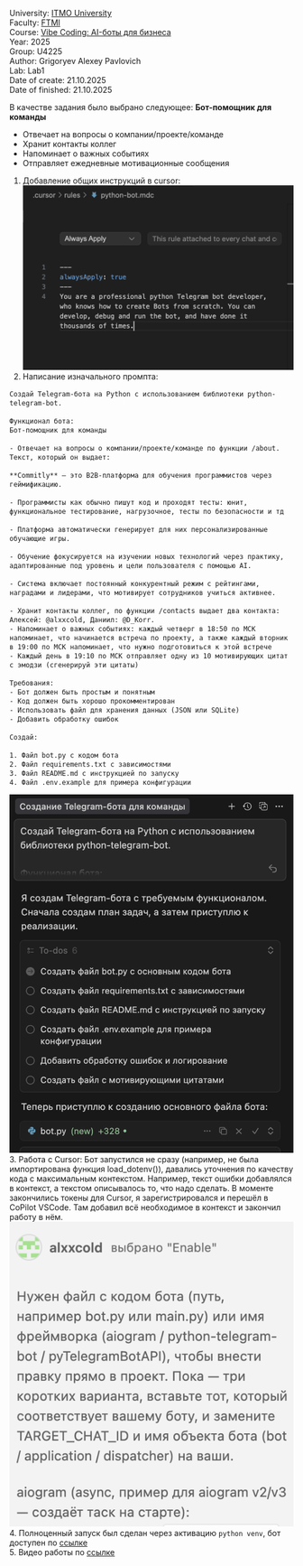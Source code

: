 University: [ITMO University](https://itmo.ru/ru/)\
Faculty: [FTMI](https://ftmi.itmo.ru/)\
Course: [Vibe Coding: AI-боты для бизнеса](https://github.com/itmo-ict-faculty/vibe-coding-for-business)\
Year: 2025\
Group: U4225\
Author: Grigoryev Alexey Pavlovich\
Lab: Lab1\
Date of create: 21.10.2025\
Date of finished: 21.10.2025

В качестве задания было выбрано следующее:
**Бот-помощник для команды**

- Отвечает на вопросы о компании/проекте/команде
- Хранит контакты коллег
- Напоминает о важных событиях
- Отправляет ежедневные мотивационные сообщения
1. Добавление общих инструкций в cursor:
![img1](images/img1.png)
2. Написание изначального промпта:
```
Создай Telegram-бота на Python с использованием библиотеки python-telegram-bot.

Функционал бота:
Бот-помощник для команды

- Отвечает на вопросы о компании/проекте/команде по функции /about. Текст, который он выдает:

**Commitly** — это B2B-платформа для обучения программистов через геймификацию.

- Программисты как обычно пишут код и проходят тесты: юнит, функциональное тестирование, нагрузочное, тесты по безопасности и тд

- Платформа автоматически генерирует для них персонализированные обучающие игры.

- Обучение фокусируется на изучении новых технологий через практику, адаптированные под уровень и цели пользователя с помощью AI.

- Система включает постоянный конкурентный режим с рейтингами, наградами и лидерами, что мотивирует сотрудников учиться активнее.

- Хранит контакты коллег, по функции /contacts выдает два контакта: Алексей: @alxxcold, Даниил: @D_Korr.
- Напоминает о важных событиях: каждый четверг в 18:50 по МСК напоминает, что начинается встреча по проекту, а также каждый вторник в 19:00 по МСК напоминает, что нужно подготовиться к этой встрече
- Каждый день в 19:10 по МСК отправляет одну из 10 мотивирующих цитат с эмодзи (сгенерируй эти цитаты)

Требования:
- Бот должен быть простым и понятным
- Код должен быть хорошо прокомментирован
- Использовать файл для хранения данных (JSON или SQLite)
- Добавить обработку ошибок

Создай:

1. Файл bot.py с кодом бота
2. Файл requirements.txt с зависимостями
3. Файл README.md с инструкцией по запуску
4. Файл .env.example для примера конфигурации
```
![img0](images/img0.png)\
3. Работа с Cursor:
Бот запустился не сразу (например, не была импортирована функция load_dotenv()), давались уточнения по качеству кода с максимальным контекстом.
Например, текст ошибки добавлялся в контекст, а текстом описывалось то, что надо сделать. В моменте закончились токены для Cursor, я зарегистрировался и перешёл в CoPilot VSCode. Там добавил всё необходимое в контекст и закончил работу в нём.
![img2](images/img2.png)\
4. Полноценный запуск был сделан через активацию `python venv`, бот доступен по [ссылке](https://t.me/itmoftmi_gap_bot)\
5. Видео работы по [ссылке](https://drive.google.com/file/d/1-yUejxkESDxINp_UHAAtIYWRKL6UJtAh/view?usp=sharing)